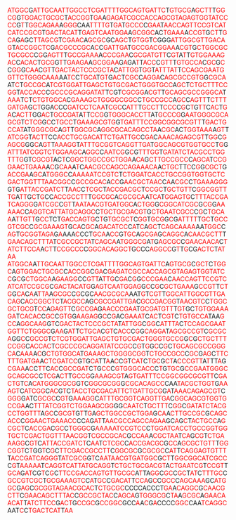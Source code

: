 <span style="color:red">ATGGC</span>G<span style="color:red">ATTGCAATTGGCCTCGATTTTGGCAGTGATTC</span>T<span style="color:red">GTGCG</span>A<span style="color:red">GCTT</span>T<span style="color:red">GGCG</span>G<span style="color:red">TGGACTGCGC</span>T<span style="color:red">ACCGG</span>T<span style="color:red">GA</span>A<span style="color:red">GAGATCGCCACCAGCGTAGAGTGGTATCCCC</span>G<span style="color:red">T</span>T<span style="color:red">GGCAGAA</span>A<span style="color:red">GGG</span>CAA<span style="color:red">TTTTG</span>T<span style="color:red">GA</span>T<span style="color:red">GCCC</span>C<span style="color:red">GAA</span>T<span style="color:red">AACCAGTTCCGTCATCATCCGCG</span>T<span style="color:red">GACTACAT</span>T<span style="color:red">GAGTCAATGGA</span>A<span style="color:red">GCGGC</span>AC<span style="color:red">TGAAA</span>A<span style="color:red">CCGT</span>G<span style="color:red">CT</span>T<span style="color:red">GCA</span>G<span style="color:red">A</span>GC<span style="color:red">TTAGCG</span>T<span style="color:red">CGAAC</span>A<span style="color:red">GCGC</span>GC<span style="color:red">AGC</span>T<span style="color:red">GTGG</span>T<span style="color:red">C</span>GGG<span style="color:red">ATTGGCGTTGACAG</span>T<span style="color:red">ACCGGCTC</span>G<span style="color:red">ACGCCCGC</span>A<span style="color:red">C</span>C<span style="color:red">GATTGA</span>T<span style="color:red">GCCGACGGAA</span>A<span style="color:red">CGT</span>G<span style="color:red">CTGGCGCTGCGCC</span>C<span style="color:red">G</span>G<span style="color:red">AGTT</span>T<span style="color:red">GCCGAAA</span>A<span style="color:red">CCCGAA</span>C<span style="color:red">GCGATGTT</span>C<span style="color:red">GT</span>A<span style="color:red">T</span>T<span style="color:red">GTGGAAAGAC</span>C<span style="color:red">ACAC</span>T<span style="color:red">GCG</span>G<span style="color:red">T</span>T<span style="color:red">GAAGA</span>A<span style="color:red">GCGGAA</span>G<span style="color:red">A</span>GA<span style="color:red">T</span>T<span style="color:red">ACC</span>C<span style="color:red">GTT</span>T<span style="color:red">GTGCCA</span>C<span style="color:red">GC</span>G<span style="color:red">C</span>C<span style="color:red">GG</span>G<span style="color:red">CAA</span>C<span style="color:red">GT</span>T<span style="color:red">GACTACTCCCGCTA</span>C<span style="color:red">ATTGG</span>T<span style="color:red">GG</span>T<span style="color:red">ATTTAT</span>T<span style="color:red">CCAGCGAATGGTTCTGGGCAAA</span>AA<span style="color:red">TC</span>C<span style="color:red">TGCA</span>T<span style="color:red">GT</span>G<span style="color:red">AC</span>T<span style="color:red">CGC</span>C<span style="color:red">AGGA</span>C<span style="color:red">AGCGCCGTG</span>G<span style="color:red">CGCA</span>AT<span style="color:red">C</span>T<span style="color:red">GCCGC</span>A<span style="color:red">TCGTGGATTGAGCTGTGCGACTGGGTGCC</span>A<span style="color:red">GC</span>T<span style="color:red">CTGCTTTCCGG</span>T<span style="color:red">ACCACC</span>C<span style="color:red">GCCCGCAGGATAT</span>T<span style="color:red">C</span>GT<span style="color:red">CGCGG</span>A<span style="color:red">CGT</span>T<span style="color:red">GCAGCGCCGGGCA</span>T<span style="color:red">AAA</span>T<span style="color:red">C</span>T<span style="color:red">CTGTGGCA</span>C<span style="color:red">GAAAGCTGGGGCGGC</span>C<span style="color:red">TGCCGCC</span>A<span style="color:red">GC</span>C<span style="color:red">AGTT</span>T<span style="color:red">CTTTGATGA</span>G<span style="color:red">CT</span>GGA<span style="color:red">C</span>CC<span style="color:red">GATCCTCAA</span>T<span style="color:red">CGC</span>C<span style="color:red">ATT</span>T<span style="color:red">GCCT</span>T<span style="color:red">CCC</span>C<span style="color:red">G</span>C<span style="color:red">T</span>G<span style="color:red">TT</span>C<span style="color:red">AC</span>T<span style="color:red">GA</span>C<span style="color:red">ACTT</span>GG<span style="color:red">AC</span>T<span style="color:red">GCCGAT</span>A<span style="color:red">T</span>T<span style="color:red">CCG</span>G<span style="color:red">TGGGCACCTT</span>AT<span style="color:red">GCCCG</span>G<span style="color:red">AATGGGCGCAGCG</span>T<span style="color:red">CTCG</span>G<span style="color:red">C</span>C<span style="color:red">TGCC</span>T<span style="color:red">GAAAGCGTG</span>G<span style="color:red">TGATTTCCGGCGGCGCGTT</span>T<span style="color:red">GACTGCCAT</span>AT<span style="color:red">GGGCGC</span>A<span style="color:red">GT</span>T<span style="color:red">GGCGC</span>A<span style="color:red">GGCGCACAGCCTA</span>A<span style="color:red">CGC</span>AC<span style="color:red">TGGTAAA</span>A<span style="color:red">GT</span>T<span style="color:red">ATCGG</span>T<span style="color:red">ACTT</span>CC<span style="color:red">ACCTGCGACATTCTGATTGC</span>C<span style="color:red">GA</span>C<span style="color:red">AAACAGAGCGT</span>T<span style="color:red">GG</span>C<span style="color:red">GAGCG</span>GG<span style="color:red">C</span>A<span style="color:red">GT</span>T<span style="color:red">AAAGG</span>T<span style="color:red">ATTTGCGGTCAGGTTGA</span>T<span style="color:red">GGCAGCGTGGTGCC</span>T<span style="color:red">G</span>G<span style="color:red">ATTTATCGGTCTGGAAGC</span>A<span style="color:red">GGC</span>C<span style="color:red">AATCG</span>G<span style="color:red">C</span>G<span style="color:red">TTTGG</span>T<span style="color:red">GATATCTACGCCTGGTTTG</span>GT<span style="color:red">CGCGT</span>AC<span style="color:red">T</span>C<span style="color:red">GGCTGGCCGCTGGA</span>A<span style="color:red">CA</span>G<span style="color:red">CTTGCCGCC</span>C<span style="color:red">AGCA</span>T<span style="color:red">CCGGAACTGAAA</span>A<span style="color:red">C</span>G<span style="color:red">CAA</span>A<span style="color:red">T</span>C<span style="color:red">AACGCCAGCCAGAAACA</span>A<span style="color:red">CTGC</span>TT<span style="color:red">C</span>C<span style="color:red">G</span>G<span style="color:red">CGCT</span>G<span style="color:red">ACCGA</span>A<span style="color:red">GC</span>A<span style="color:red">TGGGC</span>C<span style="color:red">AAAAATCCGTC</span>T<span style="color:red">CTGGATCACCTGCCGGTGGTGCTCGACTGGTTTAACGGC</span>C<span style="color:red">GCCGCAC</span>A<span style="color:red">CC</span>G<span style="color:red">AACGCTAAC</span>C<span style="color:red">A</span>A<span style="color:red">CGC</span>C<span style="color:red">TGAAAGGG</span>G<span style="color:red">T</span>G<span style="color:red">ATTACCGATCT</span>T<span style="color:red">AAC</span>C<span style="color:red">TCGC</span>T<span style="color:red">ACCGACGC</span>T<span style="color:red">CCGC</span>T<span style="color:red">GCTGTT</span>C<span style="color:red">GGCGGTTTG</span>A<span style="color:red">TT</span>G<span style="color:red">C</span>T<span style="color:red">G</span>CC<span style="color:red">ACCGCCTT</span>T<span style="color:red">GGCGC</span>A<span style="color:red">CGCGCA</span>A<span style="color:red">TCA</span>T<span style="color:red">GGAGTG</span>C<span style="color:red">TTTACCGATCAGGG</span>G<span style="color:red">ATCGC</span>C<span style="color:red">GT</span>T<span style="color:red">AATAACGTGATGGC</span>A<span style="color:red">CTGG</span>G<span style="color:red">CGGCATCGC</span>G<span style="color:red">CG</span>G<span style="color:red">AAAAAC</span>C<span style="color:red">AGGTCATTATGCAGGC</span>C<span style="color:red">TGCTGCGACGT</span>G<span style="color:red">CTGAATCGCC</span>C<span style="color:red">G</span>C<span style="color:red">TGCAA</span>A<span style="color:red">TTGTT</span>G<span style="color:red">CC</span>TCT<span style="color:red">GACCAGTG</span>C<span style="color:red">T</span>G<span style="color:red">TGCGCT</span>C<span style="color:red">GG</span>T<span style="color:red">GCG</span>G<span style="color:red">C</span>G<span style="color:red">ATTTT</span>T<span style="color:red">GC</span>T<span style="color:red">GCCGTCGC</span>C<span style="color:red">GCGAAAGT</span>G<span style="color:red">CA</span>C<span style="color:red">GC</span>A<span style="color:red">GACATCC</span>C<span style="color:red">A</span>T<span style="color:red">C</span>A<span style="color:red">GC</span>T<span style="color:red">CAGCAAAA</span>AA<span style="color:red">TGGC</span>C<span style="color:red">AG</span>T<span style="color:red">GCGGTAGA</span>G<span style="color:red">A</span>AAA<span style="color:red">C</span>CCT<span style="color:red">GCA</span>A<span style="color:red">CC</span>G<span style="color:red">TGC</span>A<span style="color:red">GCGA</span>G<span style="color:red">CAGGC</span>A<span style="color:red">CAACGCTT</span>T<span style="color:red">GAACAGCTTTA</span>T<span style="color:red">CGCCGCTA</span>T<span style="color:red">CAGCA</span>A<span style="color:red">TGGGCG</span>A<span style="color:red">T</span>G<span style="color:red">AGCGC</span>C<span style="color:red">GAACAACA</span>C<span style="color:red">TATCTTCCA</span>A<span style="color:red">CT</span>T<span style="color:red">CCGCCC</span>C<span style="color:red">GGCACAGGCT</span>G<span style="color:red">C</span>CC<span style="color:red">AGGCC</span>G<span style="color:red">T</span>T<span style="color:red">G</span>CG<span style="color:red">ACTC</span>T<span style="color:red">ATAA</span>
<span style="color:red">ATGGCA</span>A<span style="color:red">TTGCAATTGGCCTCGATTTTGGCAGTGATTC</span>A<span style="color:red">GTGCG</span>C<span style="color:red">GCT</span>C<span style="color:red">TGGC</span>A<span style="color:red">GTGGACTGCGC</span>C<span style="color:red">ACCGG</span>C<span style="color:red">GA</span>C<span style="color:red">GAGATCGCCACCAGCGTAGAGTGGTATCC</span>G<span style="color:red">C</span>G<span style="color:red">CTGGCA</span>A<span style="color:red">GAAGG</span>CC<span style="color:red">GTT</span>A<span style="color:red">TTG</span>C<span style="color:red">GA</span>C<span style="color:red">G</span>G<span style="color:red">CCCGAA</span>C<span style="color:red">AACCAGTTCCGTCATCATCCGCG</span>C<span style="color:red">GACTACATG</span>G<span style="color:red">AGTCAATGGAG</span>G<span style="color:red">C</span>C<span style="color:red">G</span>C<span style="color:red">GCTGAAA</span>G<span style="color:red">CCGT</span>T<span style="color:red">CTG</span>G<span style="color:red">CA</span>C<span style="color:red">A</span>A<span style="color:red">TTA</span>A<span style="color:red">GCGC</span>C<span style="color:red">G</span>CGC<span style="color:red">AACGCGCA</span>AAT<span style="color:red">G</span>T<span style="color:red">CGT</span>T<span style="color:red">GGCATTGGCGTTGACAG</span>C<span style="color:red">ACCGGCTC</span>T<span style="color:red">ACGCC</span>AG<span style="color:red">CGCCGATTGA</span>C<span style="color:red">GCCGACGG</span>T<span style="color:red">AACGTC</span>C<span style="color:red">TGGCGCTGCG</span>T<span style="color:red">CC</span>A<span style="color:red">GAGTT</span>C<span style="color:red">GCCGA</span>G<span style="color:red">AACCCGAA</span>T<span style="color:red">GCGATGTT</span>T<span style="color:red">GT</span>GC<span style="color:red">TGTGGAAAGA</span>T<span style="color:red">CACAC</span>C<span style="color:red">GC</span>C<span style="color:red">GTG</span>G<span style="color:red">AAGAG</span>G<span style="color:red">C</span>C<span style="color:red">G</span>AC<span style="color:red">GAAAT</span>C<span style="color:red">AC</span>T<span style="color:red">CGT</span>C<span style="color:red">TGTGCCA</span>TAA<span style="color:red">GCC</span>A<span style="color:red">GGCAAG</span>G<span style="color:red">T</span>C<span style="color:red">GACTACTCCCGCTA</span>T<span style="color:red">ATTGG</span>C<span style="color:red">GG</span>C<span style="color:red">ATTTA</span>C<span style="color:red">TCCAGCGAATGGTTCTGGGC</span>G<span style="color:red">AA</span>G<span style="color:red">AT</span>T<span style="color:red">CTGCA</span>C<span style="color:red">GT</span>C<span style="color:red">ACC</span>C<span style="color:red">G</span>G<span style="color:red">CAGGA</span>T<span style="color:red">AGCGCCGT</span>C<span style="color:red">GCGCA</span>GG<span style="color:red">C</span>C<span style="color:red">GCCG</span>T<span style="color:red">CTCGTGGATTGAGCTGTGCGACTGGGTGCCG</span>G<span style="color:red">C</span>G<span style="color:red">CTGCTTTCCGG</span>C<span style="color:red">ACCAC</span>T<span style="color:red">CGCCCGCAGGATATCCGC</span>C<span style="color:red">G</span>T<span style="color:red">G</span>G<span style="color:red">C</span>C<span style="color:red">G</span>C<span style="color:red">TGCAGCGCCGGGCA</span>C<span style="color:red">AAA</span>A<span style="color:red">C</span>G<span style="color:red">CTGTGGCA</span>T<span style="color:red">GAAAGCTGGGGCGG</span>T<span style="color:red">CTGCCGCC</span>C<span style="color:red">GC</span>G<span style="color:red">AG</span>C<span style="color:red">TTCTTTGATGA</span>A<span style="color:red">CTCGATCC</span>G<span style="color:red">T</span>G<span style="color:red">CA</span>TT<span style="color:red">A</span>A<span style="color:red">C</span>C<span style="color:red">G</span>T<span style="color:red">CAT</span>C<span style="color:red">TGC</span>G<span style="color:red">CT</span>A<span style="color:red">CCCGTT</span>A<span style="color:red">T</span>TT<span style="color:red">A</span>G<span style="color:red">CGAA</span>A<span style="color:red">C</span>C<span style="color:red">TT</span>C<span style="color:red">AC</span>C<span style="color:red">GCCGAT</span>C<span style="color:red">T</span>G<span style="color:red">CC</span>C<span style="color:red">GTGGGCACC</span>C<span style="color:red">T</span>G<span style="color:red">TGC</span>G<span style="color:red">CCGAATGGGCGCAGCGC</span>C<span style="color:red">TCG</span>A<span style="color:red">CT</span>T<span style="color:red">GCCG</span>G<span style="color:red">AAAGCGT</span>A<span style="color:red">GTGATTTCCGGCGGCGCGTT</span>C<span style="color:red">GACTG</span>T<span style="color:red">C</span>A<span style="color:red">CATGGGCGCG</span>G<span style="color:red">T</span>C<span style="color:red">GGCGCGG</span>G<span style="color:red">CGCACAGCC</span>CAA<span style="color:red">TACGCTGGT</span>G<span style="color:red">AAAGT</span>C<span style="color:red">ATCGG</span>C<span style="color:red">AC</span>G<span style="color:red">T</span>C<span style="color:red">TACCTGCGACATTCTGATTGCG</span>G<span style="color:red">A</span>T<span style="color:red">AAACAGAGCGT</span>C<span style="color:red">GGG</span>G<span style="color:red">A</span>TC<span style="color:red">GCGC</span>C<span style="color:red">GT</span>G<span style="color:red">AAAGG</span>C<span style="color:red">ATTTGCGGTCAGGTTGA</span>C<span style="color:red">GGCAGCGTGGTGCCGA</span>AC<span style="color:red">TTTATCGGTCTGGAAGCGG</span>GG<span style="color:red">CAATC</span>T<span style="color:red">GCTTT</span>C<span style="color:red">GG</span>C<span style="color:red">GATATCTACGCCTGGTTT</span>A<span style="color:red">GC</span>C<span style="color:red">GCGT</span>G<span style="color:red">T</span>T<span style="color:red">G</span>A<span style="color:red">GCTGGCCGCTGGA</span>G<span style="color:red">CA</span>A<span style="color:red">CTTGCCGC</span>G<span style="color:red">CAGCACC</span>C<span style="color:red">GGAACTGAAACC</span>CC<span style="color:red">A</span>G<span style="color:red">AT</span>T<span style="color:red">AACGCCAGCCAGAA</span>GC<span style="color:red">A</span>G<span style="color:red">C</span>T<span style="color:red">ACTGCC</span>A<span style="color:red">GCGCT</span>C<span style="color:red">ACCGA</span>C<span style="color:red">GC</span>C<span style="color:red">TGGGC</span>G<span style="color:red">AAAAATCCGTCC</span>C<span style="color:red">TGGATCACCTGCCGGTGGTGCTCGACTGGTTTAACGG</span>T<span style="color:red">CGCCGCAC</span>G<span style="color:red">CCAA</span>A<span style="color:red">CGCTAA</span>T<span style="color:red">CA</span>G<span style="color:red">CG</span>T<span style="color:red">CTGAAAGG</span>C<span style="color:red">GT</span>C<span style="color:red">ATTACCGATCT</span>C<span style="color:red">AA</span>T<span style="color:red">CTCGC</span>C<span style="color:red">ACCGACGC</span>G<span style="color:red">CC</span>A<span style="color:red">GCGCTGTT</span>T<span style="color:red">GGCGGT</span>C<span style="color:red">T</span>GG<span style="color:red">T</span>C<span style="color:red">G</span>C<span style="color:red">TTCGACCGCCTT</span>C<span style="color:red">GGCGC</span>G<span style="color:red">CGCGC</span>C<span style="color:red">AT</span>T<span style="color:red">CAGGAGTGTTT</span>T<span style="color:red">ACCGATCAGGG</span>T<span style="color:red">ATCGCG</span>G<span style="color:red">T</span>C<span style="color:red">AATAACGTGATGGC</span>G<span style="color:red">CT</span>T<span style="color:red">GGCGGCATCGCC</span>C<span style="color:red">G</span>T<span style="color:red">AAAAA</span>T<span style="color:red">CAGGTCATTATGCAGG</span>T<span style="color:red">CTGCTGCGACGT</span>A<span style="color:red">CTGAATCG</span>T<span style="color:red">CCGT</span>T<span style="color:red">GCA</span>G<span style="color:red">AT</span>CG<span style="color:red">T</span>C<span style="color:red">G</span>C<span style="color:red">TTCCGACCAGTGTTGCGC</span>A<span style="color:red">T</span>TA<span style="color:red">GG</span>C<span style="color:red">GC</span>C<span style="color:red">GC</span>T<span style="color:red">AT</span>C<span style="color:red">TTTGC</span>C<span style="color:red">GCCGTCGC</span>T<span style="color:red">GCGAAAGTC</span>C<span style="color:red">A</span>T<span style="color:red">GC</span>C<span style="color:red">GACAT</span>T<span style="color:red">CCA</span>G<span style="color:red">C</span>C<span style="color:red">GCC</span>C<span style="color:red">AGCAAA</span>GC<span style="color:red">ATGGC</span>G<span style="color:red">AG</span>C<span style="color:red">GCGGTAGAACGCAC</span>T<span style="color:red">CTGCGC</span>CCCCACCCT<span style="color:red">GA</span>A<span style="color:red">CAGGC</span>G<span style="color:red">CAACGCTT</span>C<span style="color:red">GAACAGCTTTAC</span>C<span style="color:red">GCCGCTAC</span>C<span style="color:red">AGCA</span>G<span style="color:red">TGGGCG</span>C<span style="color:red">TA</span>A<span style="color:red">GCGC</span>A<span style="color:red">GAACAACAT</span>T<span style="color:red">ATCTTCC</span>G<span style="color:red">ACT</span>G<span style="color:red">CCGC</span>G<span style="color:red">CCGGC</span>GCC<span style="color:red">A</span>A<span style="color:red">C</span>G<span style="color:red">A</span>CCCC<span style="color:red">GGC</span>CAA<span style="color:red">TCAGGC</span>AAT<span style="color:red">C</span>C<span style="color:red">TGACTCAT</span>T<span style="color:red">AA</span>
